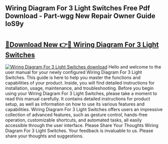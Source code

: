 ## Wiring Diagram For 3 Light Switches Free Pdf Download - Part-wgg New Repair Owner Guide IoS9y

# <h2><a href="http://dfnvdg.blite.top/?on=Wiring+Diagram+For+3+Light+Switches">🔗Download New 👉🔴 Wiring Diagram For 3 Light Switches</a></h2>

[![Wiring Diagram For 3 Light Switches download](https://i.imgur.com/lujVjoI.png)](http://dfnvdg.blite.top/?on=Wiring+Diagram+For+3+Light+Switches)
Hello and welcome to the user manual for your newly configured Wiring Diagram For 3 Light Switches. This guide is here to help you master the functions and capabilities of your product. Inside, you will find detailed instructions for installation, usage, maintenance, and troubleshooting. Before you begin using your Wiring Diagram For 3 Light Switches, please take a moment to read this manual carefully. It contains detailed instructions for product setup, as well as information on how to use its various features and capabilities. Wiring Diagram For 3 Light Switches offers users an impressive collection of advanced features, such as gesture control, hands-free operation, customizable shortcuts, and automated tasks, all easily accessible through the user interface. Please Share Your Thoughts Wiring Diagram For 3 Light Switches. Your feedback is invaluable to us. Please share your thoughts and suggestions.
